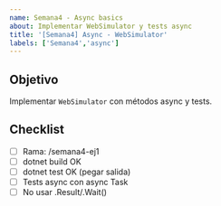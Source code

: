 ```yaml
---
name: Semana4 - Async basics
about: Implementar WebSimulator y tests async
title: '[Semana4] Async - WebSimulator'
labels: ['Semana4','async']
---
```


## Objetivo
Implementar `WebSimulator` con métodos async y tests.

## Checklist
- [ ] Rama: <githubuser>/semana4-ej1
- [ ] dotnet build OK
- [ ] dotnet test OK (pegar salida)
- [ ] Tests async con async Task
- [ ] No usar .Result/.Wait()
